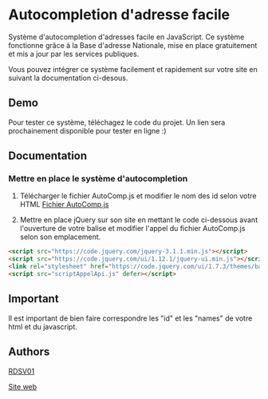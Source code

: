 
# Autocompletion d'adresse facile

Système d'autocompletion d'adresses facile en JavaScript. Ce système fonctionne grâce à la Base d'adresse Nationale, mise en place gratuitement et mis a jour par les services publiques.

Vous pouvez intégrer ce système facilement et rapidement sur votre site en suivant la documentation ci-desous.


## Demo

Pour tester ce système, téléchagez le code du projet. Un lien sera prochainement disponible pour tester en ligne :)


## Documentation

### Mettre en place le système d'autocompletion

 1. Télécharger le fichier AutoComp.js et modifier le nom des id selon votre HTML
[Fichier AutoComp.js](https://linktodocumentation)

2. Mettre en place jQuery sur son site en mettant le code ci-dessous avant l'ouverture de votre balise <body> et modifier l'appel du fichier AutoComp.js selon son emplacement.

```html
<script src="https://code.jquery.com/jquery-3.1.1.min.js"></script>
<script src="https://code.jquery.com/ui/1.12.1/jquery-ui.min.js"></script>
<link rel="stylesheet" href="https://code.jquery.com/ui/1.7.3/themes/base/jquery-ui.css">
<script src="scriptAppelApi.js" defer></script>
```


## Important

Il est important de bien faire correspondre les "id" et les "names" de votre html et du javascript.


## Authors

[RDSV01](https://www.github.com/RDSV01)

[Site web](https://raphds.fr)

